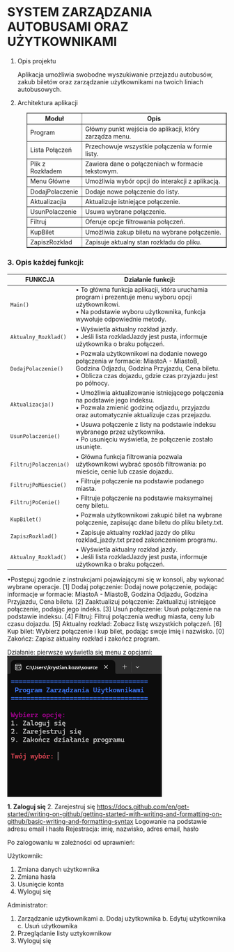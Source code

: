 <h1>SYSTEM ZARZĄDZANIA AUTOBUSAMI ORAZ UŻYTKOWNIKAMI</h1>

<ol>
 <li>Opis projektu
 <p>Aplikacja umożliwia swobodne wyszukiwanie przejazdu autobusów, zakub biletów oraz zarządzanie użytkownikami na twoich liniach autobusowych.</p>
 </li>

 <li>Architektura aplikacji</li>
<div style="margin-left: 20px;">
    <table border="1">
        <thead>
            <tr>
                <th>Moduł</th>
                <th>Opis</th>
            </tr>
        </thead>
        <tbody>
            <tr>
                <td>Program</td>
                <td>Główny punkt wejścia do aplikacji, który zarządza menu.</td>
            </tr>
            <tr>
                <td>Lista Połączeń</td>
                <td>Przechowuje wszystkie połączenia w formie listy.</td>
            </tr>
            <tr>
                <td>Plik z Rozkładem</td>
                <td>Zawiera dane o połączeniach w formacie tekstowym.</td>
            </tr>
            <tr>
                <td>Menu Główne</td>
                <td>Umożliwia wybór opcji do interakcji z aplikacją.</td>
            </tr>
            <tr>
                <td>DodajPolaczenie</td>
                <td>Dodaje nowe połączenie do listy.</td>
            </tr>
            <tr>
                <td>Aktualizacjia</td>
                <td>Aktualizuje istniejące połączenie.</td>
            </tr>
            <tr>
                <td>UsunPolaczenie</td>
                <td>Usuwa wybrane połączenie.</td>
            </tr>
            <tr>
                <td>Filtruj</td>
                <td>Oferuje opcje filtrowania połączeń.</td>
            </tr>
            <tr>
                <td>KupBilet</td>
                <td>Umożliwia zakup biletu na wybrane połączenie.</td>
            </tr>
            <tr>
                <td>ZapiszRozklad</td>
                <td>Zapisuje aktualny stan rozkładu do pliku.</td>
            </tr>
        </tbody>
    </table>
</div>


</ol>

### 3. Opis każdej funkcji:

| FUNKCJA                | Działanie funkcji:                                                                                                                                                      |
|-----------------------|------------------------------------------------------------------------------------------------------------------------------------------------------------------------|
| `Main()`                | • To główna funkcja aplikacji, która uruchamia program i prezentuje menu wyboru opcji użytkownikowi. <br> • Na podstawie wyboru użytkownika, funkcja wywołuje odpowiednie metody. |
| `Aktualny_Rozklad()`    | • Wyświetla aktualny rozkład jazdy. <br> • Jeśli lista rozkladJazdy jest pusta, informuje użytkownika o braku połączeń.                                           |
| `DodajPolaczenie()`     | • Pozwala użytkownikowi na dodanie nowego połączenia w formacie: MiastoA - MiastoB, Godzina Odjazdu, Godzina Przyjazdu, Cena biletu. <br> • Oblicza czas dojazdu, gdzie czas przyjazdu jest po północy. |
| `Aktualizacja()`        | • Umożliwia aktualizowanie istniejącego połączenia na podstawie jego indeksu. <br> • Pozwala zmienić godzinę odjazdu, przyjazdu oraz automatycznie aktualizuje czas przejazdu. |
| `UsunPolaczenie()`      | • Usuwa połączenie z listy na podstawie indeksu wybranego przez użytkownika. <br> • Po usunięciu wyświetla, że połączenie zostało usunięte.                        |
| `FiltrujPolaczenia()`   | • Główna funkcja filtrowania pozwala użytkownikowi wybrać sposób filtrowania: po mieście, cenie lub czasie dojazdu.                                                 |
| `FiltrujPoMiescie()`    | • Filtruje połączenie na podstawie podanego miasta.                                                                                                                  |
| `FiltrujPoCenie()`      | • Filtruje połączenie na podstawie maksymalnej ceny biletu.                                                                                                         |
| `KupBilet()`            | • Pozwala użytkownikowi zakupić bilet na wybrane połączenie, zapisując dane biletu do pliku bilety.txt.                                                             |
| `ZapiszRozklad()`       | • Zapisuje aktualny rozkład jazdy do pliku rozklad_jazdy.txt przed zakończeniem programu.                                                                           |
| `Aktualny_Rozklad()`    | • Wyświetla aktualny rozkład jazdy. <br> • Jeśli lista rozkladJazdy jest pusta, informuje użytkownika o braku połączeń.                                           |

 •Postępuj zgodnie z instrukcjami pojawiającymi się w konsoli, aby wykonać wybrane operacje.
 [1] Dodaj połączenie: Dodaj nowe połączenie, podając informacje w formacie: MiastoA - MiastoB, Godzina Odjazdu, Godzina Przyjazdu, Cena biletu.
 [2] Zaaktualizuj połączenie: Zaktualizuj istniejące połączenie, podając jego indeks.
 [3] Usuń połączenie: Usuń połączenie na podstawie indeksu.
 [4] Filtruj: Filtruj połączenia według miasta, ceny lub czasu dojazdu.
 [5] Aktualny rozkład: Zobacz listę wszystkich połączeń.
 [6] Kup bilet: Wybierz połączenie i kup bilet, podając swoje imię i nazwisko.
 [0] Zakończ: Zapisz aktualny rozkład i zakończ program.
  
Działanie: 
pierwsze wyświetla się menu z opcjami:
<img title="ActivityWatch" src="/1.png" align="center">

**1. Zaloguj się**
2. Zarejestruj się
 https://docs.github.com/en/get-started/writing-on-github/getting-started-with-writing-and-formatting-on-github/basic-writing-and-formatting-syntax
Logowanie na podstawie adresu email i hasła 
Rejestracja: imię, nazwisko, adres email, hasło
 
Po zalogowaniu w zależności od uprawnień:

Użytkownik:
 1. Zmiana danych użytkownika
 2. Zmiana hasła
 3. Usunięcie konta
 9. Wyloguj się
 
 Administrator:
 1. Zarządzanie użytkownikami
    a. Dodaj użytkownika
    b. Edytuj użytkownika
    c. Usuń użytkownika
 2. Przeglądanie listy uztykownikow
 9. Wyloguj się

